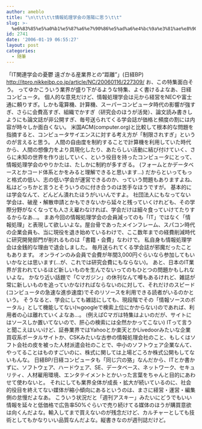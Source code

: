 ```yaml
---
author: ameblo
title: "\n\t\t\t\t情報処理学会の落陽に思う\t\t"
slug: >-
  %e6%83%85%e5%a0%b1%e5%87%a6%e7%90%86%e5%ad%a6%e4%bc%9a%e3%81%ae%e8%90%bd%e9%99%bd%e3%81%ab%e6%80%9d%e3%81%86
id: 2741
date: '2006-01-19 06:55:27'
layout: post
categories:
  - 随筆
---
```


「IT関連学会の憂鬱 遠ざかる産業界との“距離”」(日経BP) http://itpro.nikkeibp.co.jp/article/NC/20060116/227309/ お、この特集面白そう。 ってゆかこういう業界が盛り下がるような特集、よく書けるよなあ、日経コンピュータ。 個人的な意見だけど、情報処理学会は元から経営をNECや富士通に頼りすぎ。しかも電算機、計算機、スーパーコンピュータ時代の影響が強すぎ、さらに会費高すぎ、組織でかすぎ（研究会のほうが活発）、論文読み書きしようにも論文誌が非公開すぎ、毎号送られてくる学会誌が価格と頻度の割には内容が時々しか面白くない。 米国ACM(computer.org)と比較して根本的な問題を指摘すると、コンピュータサイエンスに対する考え方が「制限されすぎ」というのが言えると思う。 人間の自由度を制約することで計算機を利用していた時代から、人間の想像力をより具現化したり、あたらしい活動に結び付けていく、さらに未知の世界を作り出していく、という役目を持ったコンピュータにとって、情報処理学会のやりかたは、たしかに制約が多すぎる。 (フォームとかデータベースとかコード体系とかをみると理解できると思います…) だからといってもっと格式の低い、志の低い学会が運営できるのか、っていう問題もありますよね、私はどっちかと言うとそういうのに付き合うのは苦手なほうですが。 基本的には学会なんて、どんどん潰れたほうがいいんですよ。 社団法人にもなってない学会は、破産・解散申請とかもできないから延々と残っていくけれども、その学際分野がなくなっても人さえ雇わなければ、学会だけは細々食っていけてたりするからなあ…。 まあ今回の情報処理学会の会員減ってのも「IT」ではなく「情報処理」と表現して欲しいよな。屋台骨であったメインフレーム、スパコン時代の企業会員も、当に現役を退き始めているわけで、ここ数年までの経費削減時代に研究開発部門が削れるものは「書籍・会費」なわけで。 私自身も情報処理学会は金銭的な理由で退会しました。 毎月送られてくる学会誌が邪魔だったこともあります。 オンラインのみ会員で会費が年間3,000円ぐらいなら参加してもいいかなとは思います(…が、これでは研究会費にもならない)。 あと、日本のIT業界が言われているほど新しいものを生んでないってのもひとつの問題かもしれないよな。 かなり近い話題で「Cマガジン」の休刊なんて噂もあるけれど、雑誌が常に新しいものを追っていかなければならないのに対して、それだけのスピード(コンピュータの急速な進歩速度)でそのリソースを利用できる読者がいるのかという。 そうなると、学会にしても雑誌にしても、現段階でその「情報ソースのポータル」として機能してない(≒googleで検索上位にかからない)のであれば、利用者の心は離れていくよなあ…。 (例えばCマガは特集はよいのだが、サイトにはソースしか置いてないので、肝心の検索には全然かかってこない) ITって言うと聞こえはいいけど、証券業界ではYahooとか楽天とかLivedoorみたいな企業買収系ポータルサイトか、CSKみたいな古参の情報処理会社のこと、もしくはソフト会社の皮を被った人材派遣会社のことで、中小のソフトウェア企業なんて、やってることはものすごいのに、株式に関しては上場どころか株式公開もしてないもんな。 日経BP/日経コンピュータも「同じ穴の狢」なんだから、ITとか書かずに、ソフトウェア、ハードウェア、SE、データベース、ネットワーク、セキュリティ、人材雇用環境、エンタテイメントとかいった言葉をちゃんと目的にあわせて使わないと。 それにしても業界全体が成長・拡大が続いているのに、社会的役目を終えてない媒体が縮小傾向にあるというのは、まさに経営・運営・編集側の怠慢だよなあ。 こういう状況だと「週刊アスキー」みたいにどうでもいい情報を延々と低価格で広告率50%ぐらいで売り続けてる媒体のほうが購買意欲は向くんだよな。輸入してまで買えないのが残念だけど、カルチャーとしても技術としてもかなりいい品質なんだよな。縦書きなのが週刊誌だけど。
